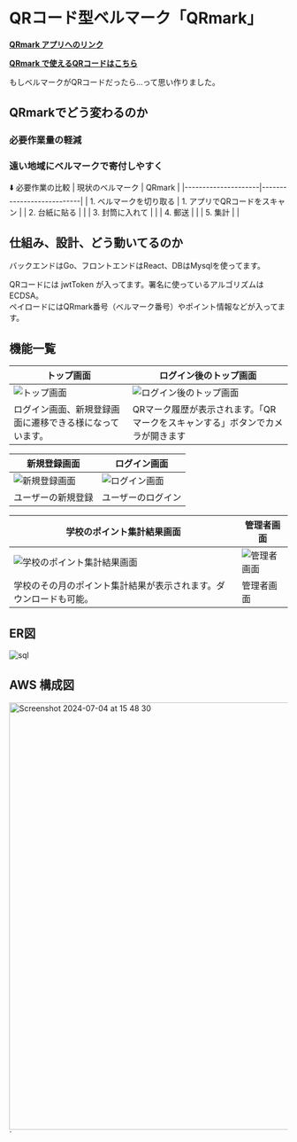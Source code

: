 # QRコード型ベルマーク「QRmark」

<a href="https://ibukiqrmark.com">**QRmark アプリへのリンク**</a>

<a href="https://github.com/v420v/QRmarkQRcode">**QRmark で使えるQRコードはこちら**</a>

もしベルマークがQRコードだったら...って思い作りました。

## QRmarkでどう変わるのか
### 必要作業量の軽減
### 遠い地域にベルマークで寄付しやすく

⬇️ 必要作業の比較
| 現状のベルマーク       | QRmark                    |
|---------------------|---------------------------|
| 1. ベルマークを切り取る | 1. アプリでQRコードをスキャン |
| 2. 台紙に貼る         |                           |
| 3. 封筒に入れて        |                           |
| 4. 郵送              |                           |
| 5. 集計              |                           |

## 仕組み、設計、どう動いてるのか
バックエンドはGo、フロントエンドはReact、DBはMysqlを使ってます。

QRコードには jwtToken が入ってます。署名に使っているアルゴリズムはECDSA。<br/>
ペイロードにはQRmark番号（ベルマーク番号）やポイント情報などが入ってます。

## 機能一覧
| トップ画面                                                                                           | ログイン後のトップ画面                                                               |
| -------------------------------------------------------------------------------------------------- | -------------------------------------------------------------------------------- |
| ![トップ画面](https://github.com/v420v/QRmark/assets/106643445/06538ca3-9264-4ff3-887f-3e21e2f73e2f) | ![ログイン後のトップ画面](https://github.com/v420v/QRmark/assets/106643445/5bf89b62-89d4-4441-a8ca-1ee2c8e9e25a)
| ログイン画面、新規登録画面に遷移できる様になっています。                                                     | QRマーク履歴が表示されます。「QRマークをスキャンする」ボタンでカメラが開きます |


| 新規登録画面                                                                                           | ログイン画面                                                                     |
| --------------------------------------------------------------------------------------------------   | ------------------------------------------------------------------------------ |
| ![新規登録画面](https://github.com/v420v/QRmark/assets/106643445/28e7b21e-da32-4bdf-8e28-90f6e180d867) | ![ログイン画面](https://github.com/v420v/QRmark/assets/106643445/96cdc311-5b1d-48d1-b8e5-9cd5e33d51ad)
| ユーザーの新規登録                                                                                      | ユーザーのログイン                                |

| 学校のポイント集計結果画面                                                                                           | 管理者画面                                                          |
| --------------------------------------------------------------------------------------------------   | ------------------------------------------------------------------------------ |
| ![学校のポイント集計結果画面](https://github.com/v420v/QRmark/assets/106643445/9c0a16f9-030b-4663-80fc-7e0fa2f5b20f) | ![管理者画面](https://github.com/v420v/QRmark/assets/106643445/dc8425cc-bbef-422d-b18f-2cd6476a825e)
| 学校のその月のポイント集計結果が表示されます。ダウンロードも可能。                                                           | 管理者画面                                            |


## ER図
![sql](https://github.com/v420v/QRmark/assets/106643445/73751f03-fdac-4cc8-bf49-a5dbd0b0a998)

## AWS 構成図
<img width="771" alt="Screenshot 2024-07-04 at 15 48 30" src="https://github.com/v420v/QRmark/assets/106643445/0ed84a76-cda9-4af1-ae63-2fb79f8a82d5">
`


